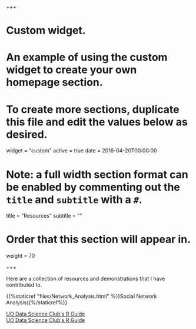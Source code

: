 +++
# Custom widget.
# An example of using the custom widget to create your own homepage section.
# To create more sections, duplicate this file and edit the values below as desired.
widget = "custom"
active = true
date = 2016-04-20T00:00:00

# Note: a full width section format can be enabled by commenting out the `title` and `subtitle` with a `#`.
title = "Resources"
subtitle = ""

# Order that this section will appear in.
weight = 70

+++

Here are a collection of resources and demonstrations that I have contributed to.

{{%staticref "files/Network_Analysis.html" %}}Social Network Analysis{{%/staticref%}}

[UO Data Science Club's R Guide](https://uodatascience.github.io/R_Guide/)   
[UO Data Science Club's R Guide](https://uodatascience.github.io/ML-CrashCourse)